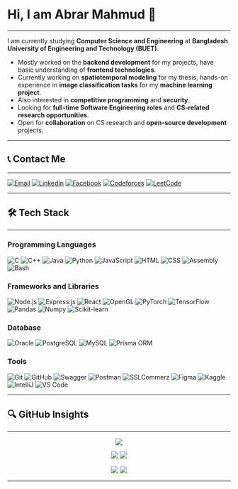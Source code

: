 # Hi, I am Abrar Mahmud 👋

---

I am currently studying **Computer Science and Engineering** at **Bangladesh University of Engineering and Technology (BUET)**. 
  - Mostly worked on the **backend development** for my projects, have basic understanding of **frontend technologies**.
  - Currently working on **spatiotemporal modeling** for my thesis, hands-on experience in **image classification tasks** for my **machine learning project**.
  - Also interested in **competitive programming** and **security**.
  - Looking for **full-time Software Engineering roles** and **CS-related research opportunities**.
  - Open for **collaboration** on CS research and **open-source development** projects.

---

## 📞 Contact Me

---

<div align="left">
  <a href="mailto:piyal.abrarmahmud@gmail.com" target="_blank"><img src="https://img.icons8.com/color/48/000000/gmail.png" alt="Email"></a>
  <a href="https://www.linkedin.com/in/abrar-mahmud-1596621b2/" target="_blank"><img src="https://img.icons8.com/color/48/000000/linkedin.png" alt="LinkedIn"></a>
  <a href="https://www.facebook.com/abrar.mahmud.939350/" target="_blank"><img src="https://img.icons8.com/color/48/000000/facebook-new.png" alt="Facebook"></a>
  <a href="https://codeforces.com/profile/Ferb97" target="_blank"><img src="https://img.icons8.com/external-tal-revivo-shadow-tal-revivo/48/000000/external-codeforces-programming-competitions-and-contests-programming-community-logo-shadow-tal-revivo.png" alt="Codeforces"></a>
  <a href="https://leetcode.com/u/Ferb97/" target="_blank"><img src="https://img.icons8.com/external-tal-revivo-shadow-tal-revivo/48/000000/external-level-up-your-coding-skills-and-quickly-land-a-job-logo-shadow-tal-revivo.png" alt="LeetCode"></a>
</div>

---

## 🛠️ Tech Stack

---

### Programming Languages
![C](https://img.shields.io/badge/C-00599C?style=flat&logo=c&logoColor=white)
![C++](https://img.shields.io/badge/C++-00599C?style=flat&logo=c%2B%2B&logoColor=white)
![Java](https://img.shields.io/badge/Java-ED8B00?style=flat&logo=java&logoColor=white)
![Python](https://img.shields.io/badge/Python-3776AB?style=flat&logo=python&logoColor=white)
![JavaScript](https://img.shields.io/badge/JavaScript-F7DF1E?style=flat&logo=javascript&logoColor=black)
![HTML](https://img.shields.io/badge/HTML-E34F26?style=flat&logo=html5&logoColor=white)
![CSS](https://img.shields.io/badge/CSS-1572B6?style=flat&logo=css3&logoColor=white)
![Assembly](https://img.shields.io/badge/Assembly-6E6E6E?style=flat&logo=assembly&logoColor=white)
![Bash](https://img.shields.io/badge/Bash-4EAA25?style=flat&logo=gnubash&logoColor=white)


### Frameworks and Libraries
![Node.js](https://img.shields.io/badge/Node.js-339933?style=flat&logo=node.js&logoColor=white)
![Express.js](https://img.shields.io/badge/Express.js-000000?style=flat&logo=express&logoColor=white)
![React](https://img.shields.io/badge/React-61DAFB?style=flat&logo=react&logoColor=black)
![OpenGL](https://img.shields.io/badge/OpenGL-1C1C1C?style=flat&logo=opengl&logoColor=white)
![PyTorch](https://img.shields.io/badge/PyTorch-EE4C2C?style=flat&logo=pytorch&logoColor=white)
![TensorFlow](https://img.shields.io/badge/TensorFlow-FF6F00?style=flat&logo=tensorflow&logoColor=white)
![Pandas](https://img.shields.io/badge/Pandas-150458?style=flat&logo=pandas&logoColor=white)
![Numpy](https://img.shields.io/badge/NumPy-013243?style=flat&logo=numpy&logoColor=white)
![Scikit-learn](https://img.shields.io/badge/Scikit--learn-F7931E?style=flat&logo=scikit-learn&logoColor=white)


### Database
![Oracle](https://img.shields.io/badge/Oracle-F80000?style=flat&logo=oracle&logoColor=white)
![PostgreSQL](https://img.shields.io/badge/PostgreSQL-336791?style=flat&logo=postgresql&logoColor=white)
![MySQL](https://img.shields.io/badge/MySQL-4479A1?style=flat&logo=mysql&logoColor=white)
![Prisma ORM](https://img.shields.io/badge/Prisma-2D3748?style=flat&logo=prisma&logoColor=white)

### Tools
![Git](https://img.shields.io/badge/Git-F05032?style=flat&logo=git&logoColor=white)
![GitHub](https://img.shields.io/badge/GitHub-181717?style=flat&logo=github&logoColor=white)
![Swagger](https://img.shields.io/badge/Swagger-85B2B8?style=flat&logo=swagger&logoColor=white)
![Postman](https://img.shields.io/badge/Postman-FF6C37?style=flat&logo=postman&logoColor=white)
![SSLCommerz](https://img.shields.io/badge/SSLCommerz-1B3A4A?style=flat&logo=sslcommerz&logoColor=white)
![Figma](https://img.shields.io/badge/Figma-F24E1E?style=flat&logo=figma&logoColor=white)
![Kaggle](https://img.shields.io/badge/Kaggle-20BEFF?style=flat&logo=kaggle&logoColor=white)
![IntelliJ](https://img.shields.io/badge/IntelliJ_IDEA-000000?style=flat&logo=intellij-idea&logoColor=white)
![VS Code](https://img.shields.io/badge/VS_Code-007ACC?style=flat&logo=visual-studio-code&logoColor=white)


---

## 🔍 GitHub Insights

---

<div align="center">

![](http://github-profile-summary-cards.vercel.app/api/cards/profile-details?username=ferb97&theme=algolia)

![](http://github-profile-summary-cards.vercel.app/api/cards/repos-per-language?username=ferb97&theme=algolia) ![](http://github-profile-summary-cards.vercel.app/api/cards/most-commit-language?username=ferb97&theme=algolia)

![](http://github-profile-summary-cards.vercel.app/api/cards/stats?username=ferb97&theme=algolia) ![](http://github-profile-summary-cards.vercel.app/api/cards/productive-time?username=ferb97&theme=algolia&utcOffset=8)

</div>

---
